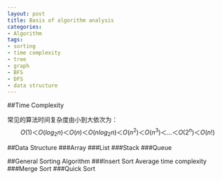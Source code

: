```yaml
---
layout: post
title: Basis of algorithm analysis
categories:
- Algorithm
tags:
- sorting
- time complexity
- tree
- graph
- BFS
- DFS
- data structure
---
```


##Time Complexity

常见的算法时间复杂度由小到大依次为：
$$Ο(1)＜Ο(log_2n)＜Ο(n)＜Ο(nlog_2n)＜Ο(n^2)＜Ο(n^3)＜…＜Ο(2^n)＜Ο(n!)$$

##Data Structure
###Array
###List
###Stack
###Queue

##General Sorting Algorithm
###Insert Sort
Average time complexity
###Merge Sort
###Quick Sort
